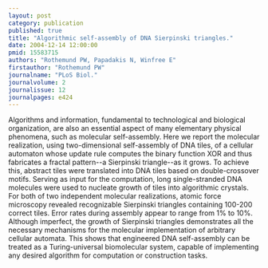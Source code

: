 ```yaml
---
layout: post
category: publication
published: true
title: "Algorithmic self-assembly of DNA Sierpinski triangles."
date: 2004-12-14 12:00:00
pmid: 15583715
authors: "Rothemund PW, Papadakis N, Winfree E"
firstauthor: "Rothemund PW"
journalname: "PLoS Biol."
journalvolume: 2
journalissue: 12
journalpages: e424
---
```


Algorithms and information, fundamental to technological and biological organization, are also an essential aspect of many elementary physical phenomena, such as molecular self-assembly. Here we report the molecular realization, using two-dimensional self-assembly of DNA tiles, of a cellular automaton whose update rule computes the binary function XOR and thus fabricates a fractal pattern--a Sierpinski triangle--as it grows. To achieve this, abstract tiles were translated into DNA tiles based on double-crossover motifs. Serving as input for the computation, long single-stranded DNA molecules were used to nucleate growth of tiles into algorithmic crystals. For both of two independent molecular realizations, atomic force microscopy revealed recognizable Sierpinski triangles containing 100-200 correct tiles. Error rates during assembly appear to range from 1% to 10%. Although imperfect, the growth of Sierpinski triangles demonstrates all the necessary mechanisms for the molecular implementation of arbitrary cellular automata. This shows that engineered DNA self-assembly can be treated as a Turing-universal biomolecular system, capable of implementing any desired algorithm for computation or construction tasks.


